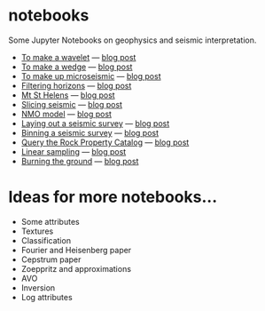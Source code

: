notebooks
=========

Some Jupyter Notebooks on geophysics and seismic interpretation.

- [To make a wavelet](http://nbviewer.org/github/agile-geoscience/notebooks/blob/master/To_make_a_wavelet.ipynb) — [blog post](http://www.agilegeoscience.com/journal/2013/12/10/to-plot-a-wavelet.html)
- [To make a wedge](http://nbviewer.org/github/agile-geoscience/notebooks/blob/master/To_make_a_wedge.ipynb) — [blog post](http://www.agilegeoscience.com/journal/2013/12/12/to-make-a-wedge.html)
- [To make up microseismic](http://nbviewer.org/github/agile-geoscience/notebooks/blob/master/To_make_up_microseismic.ipynb) — [blog post](http://www.agilegeoscience.com/journal/2013/12/18/to-make-up-microseismic.html)
- [Filtering horizons](http://nbviewer.org/github/agile-geoscience/notebooks/blob/master/Filtering_horizons.ipynb) — [blog post](http://www.agilegeoscience.com/journal/2014/3/6/relentlessly-practical.html)
- [Mt St Helens](http://nbviewer.org/github/agile-geoscience/notebooks/blob/master/Mt_St-Helens.ipynb) — [blog post](http://www.agilegeoscience.com/journal/2014/5/6/how-much-rock-was-erupted-from-mt-st-helens.html)
- [Slicing seismic](http://nbviewer.org/github/agile-geoscience/notebooks/blob/master/Slicing_seismic.ipynb) — [blog post](http://www.agilegeoscience.com/journal/2014/6/16/slicing-seismic-arrays.html)
- [NMO model](http://nbviewer.org/github/agile-geoscience/notebooks/blob/master/NMO_model.ipynb) — [blog post](http://www.agilegeoscience.com/journal/2014/12/11/the-race-for-useful-offsets.html)
- [Laying out a seismic survey](http://nbviewer.org/github/agile-geoscience/notebooks/blob/master/Laying_out_a_seismic_survey.ipynb) — [blog post](http://agilegeoscience.com/journal/2014/12/17/laying-out-a-seismic-survey.html)
- [Binning a seismic survey](http://nbviewer.org/github/agile-geoscience/notebooks/blob/master/Binning_a_seismic_survey.ipynb) — [blog post](http://agilegeoscience.com/blog/2015/1/8/it-goes-in-the-bin)
- [Query the Rock Property Catalog](http://nbviewer.org/github/agile-geoscience/notebooks/blob/master/Query_the_RPC.ipynb) — [blog post](http://www.agilegeoscience.com/blog/2015/2/24/rock-property-catalog)
- [Linear sampling](https://github.com/agile-geoscience/notebooks/blob/master/Linear_sampling.ipynb) — [blog post](http://www.agilegeoscience.com/blog/2015/5/21/the-curse-of-hunting-rare-things)
- [Burning the ground](https://github.com/agile-geoscience/notebooks/blob/master/burning_ground/Burning%20the%20ground%20Alaska%20blog.ipynb) — [blog post](http://www.agilegeoscience.com/blog/2016/12/15/burning-the-surface-onto-the-subsurface)

Ideas for more notebooks...
===========================

- Some attributes
- Textures
- Classification
- Fourier and Heisenberg paper
- Cepstrum paper
- Zoeppritz and approximations
- AVO
- Inversion
- Log attributes
